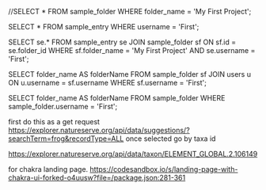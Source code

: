 //SELECT * FROM sample_folder WHERE folder_name = 'My First Project';

SELECT * FROM sample_entry WHERE username = 'First';

SELECT se.*
FROM sample_entry se
JOIN sample_folder sf ON sf.id = se.folder_id
WHERE sf.folder_name = 'My First Project' AND se.username = 'First';

SELECT folder_name AS folderName
FROM sample_folder sf
JOIN users u ON u.username = sf.username
WHERE sf.username = 'First';

SELECT folder_name AS folderName
FROM sample_folder 
WHERE sample_folder.username = 'First';

first do this as a get request 
https://explorer.natureserve.org/api/data/suggestions/?searchTerm=frog&recordType=ALL
once selected go by taxa id

https://explorer.natureserve.org/api/data/taxon/ELEMENT_GLOBAL.2.106149

for chakra landing page. https://codesandbox.io/s/landing-page-with-chakra-ui-forked-o4uusw?file=/package.json:281-361